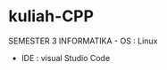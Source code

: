 # kuliah-CPP

SEMESTER 3 INFORMATIKA                                                                                                                                      - OS  : Linux
- IDE : visual Studio Code
